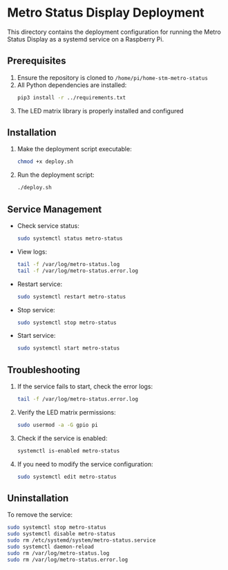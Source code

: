 # Metro Status Display Deployment

This directory contains the deployment configuration for running the Metro Status Display as a systemd service on a Raspberry Pi.

## Prerequisites

1. Ensure the repository is cloned to `/home/pi/home-stm-metro-status`
2. All Python dependencies are installed:
   ```bash
   pip3 install -r ../requirements.txt
   ```
3. The LED matrix library is properly installed and configured

## Installation

1. Make the deployment script executable:
   ```bash
   chmod +x deploy.sh
   ```

2. Run the deployment script:
   ```bash
   ./deploy.sh
   ```

## Service Management

- Check service status:
  ```bash
  sudo systemctl status metro-status
  ```

- View logs:
  ```bash
  tail -f /var/log/metro-status.log
  tail -f /var/log/metro-status.error.log
  ```

- Restart service:
  ```bash
  sudo systemctl restart metro-status
  ```

- Stop service:
  ```bash
  sudo systemctl stop metro-status
  ```

- Start service:
  ```bash
  sudo systemctl start metro-status
  ```

## Troubleshooting

1. If the service fails to start, check the error logs:
   ```bash
   tail -f /var/log/metro-status.error.log
   ```

2. Verify the LED matrix permissions:
   ```bash
   sudo usermod -a -G gpio pi
   ```

3. Check if the service is enabled:
   ```bash
   systemctl is-enabled metro-status
   ```

4. If you need to modify the service configuration:
   ```bash
   sudo systemctl edit metro-status
   ```

## Uninstallation

To remove the service:

```bash
sudo systemctl stop metro-status
sudo systemctl disable metro-status
sudo rm /etc/systemd/system/metro-status.service
sudo systemctl daemon-reload
sudo rm /var/log/metro-status.log
sudo rm /var/log/metro-status.error.log
``` 